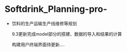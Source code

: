 # Softdrink_Planning-pro-

- 饮料的生产运输生产线维修等规划

  

  9.3更新完成model部分的搭建、数据的导入和结果的计算

  构建用户终端界面待更新....




